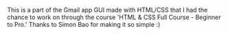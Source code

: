 This is a part of the Gmail app GUI made with HTML/CSS that I had the chance to work on through the course 'HTML & CSS Full Course - Beginner to Pro.' Thanks to Simon Bao for making it so simple :)
